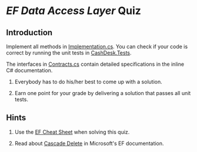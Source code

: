 # *EF Data Access Layer* Quiz


## Introduction

Implement all methods in [Implementation.cs](CashDesk/Implementation.cs). You can check if your code is correct by running the unit tests in [CashDesk.Tests](CashDesk.Tests).

The interfaces in [Contracts.cs](CashDesk/Contracts.cs) contain detailed specifications in the inline C# documentation.

1. Everybody has to do his/her best to come up with a solution.

1. Earn one point for your grade by delivering a solution that passes all unit tests.


## Hints

1. Use the [EF Cheat Sheet](../ef-aspnet-cheat-sheet.md) when solving this quiz.

1. Read about [Cascade Delete](https://docs.microsoft.com/en-us/ef/core/saving/cascade-delete) in Microsoft's EF documentation.
